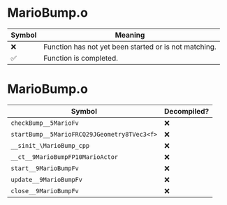 # MarioBump.o
| Symbol | Meaning 
| ------------- | ------------- 
| :x: | Function has not yet been started or is not matching. 
| :white_check_mark: | Function is completed. 


# MarioBump.o
| Symbol | Decompiled? |
| ------------- | ------------- |
| `checkBump__5MarioFv` | :x: |
| `startBump__5MarioFRCQ29JGeometry8TVec3<f>` | :x: |
| `__sinit_\MarioBump_cpp` | :x: |
| `__ct__9MarioBumpFP10MarioActor` | :x: |
| `start__9MarioBumpFv` | :x: |
| `update__9MarioBumpFv` | :x: |
| `close__9MarioBumpFv` | :x: |
